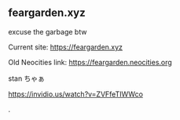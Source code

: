 ## feargarden.xyz

excuse the garbage btw

Current site: https://feargarden.xyz

Old Neocities link: https://feargarden.neocities.org

stan ちゃぁ

https://invidio.us/watch?v=ZVFfeTIWWco

.